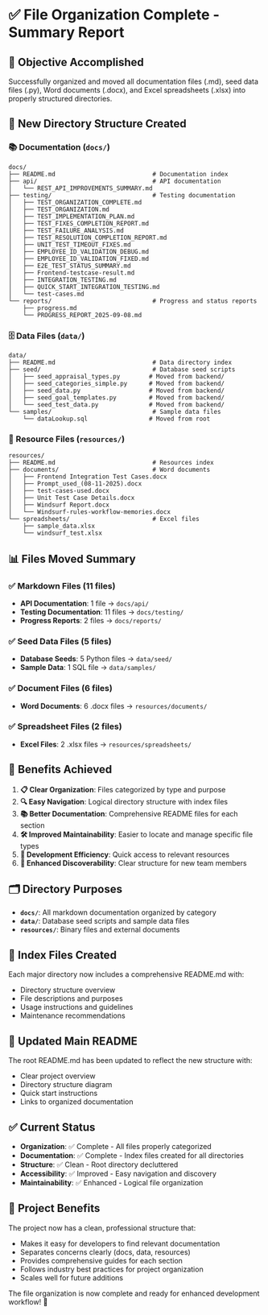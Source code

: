 # ✅ File Organization Complete - Summary Report

## 🎯 Objective Accomplished

Successfully organized and moved all documentation files (.md), seed data files (.py), Word documents (.docx), and Excel spreadsheets (.xlsx) into properly structured directories.

## 📁 New Directory Structure Created

### 📚 Documentation (`docs/`)

```
docs/
├── README.md                           # Documentation index
├── api/                                # API documentation
│   └── REST_API_IMPROVEMENTS_SUMMARY.md
├── testing/                            # Testing documentation
│   ├── TEST_ORGANIZATION_COMPLETE.md
│   ├── TEST_ORGANIZATION.md
│   ├── TEST_IMPLEMENTATION_PLAN.md
│   ├── TEST_FIXES_COMPLETION_REPORT.md
│   ├── TEST_FAILURE_ANALYSIS.md
│   ├── TEST_RESOLUTION_COMPLETION_REPORT.md
│   ├── UNIT_TEST_TIMEOUT_FIXES.md
│   ├── EMPLOYEE_ID_VALIDATION_DEBUG.md
│   ├── EMPLOYEE_ID_VALIDATION_FIXED.md
│   ├── E2E_TEST_STATUS_SUMMARY.md
│   ├── Frontend-testcase-result.md
│   ├── INTEGRATION_TESTING.md
│   ├── QUICK_START_INTEGRATION_TESTING.md
│   └── test-cases.md
└── reports/                            # Progress and status reports
    ├── progress.md
    └── PROGRESS_REPORT_2025-09-08.md
```

### 🗄️ Data Files (`data/`)

```
data/
├── README.md                           # Data directory index
├── seed/                               # Database seed scripts
│   ├── seed_appraisal_types.py        # Moved from backend/
│   ├── seed_categories_simple.py      # Moved from backend/
│   ├── seed_data.py                   # Moved from backend/
│   ├── seed_goal_templates.py         # Moved from backend/
│   └── seed_test_data.py              # Moved from backend/
└── samples/                            # Sample data files
    └── dataLookup.sql                 # Moved from root
```

### 📎 Resource Files (`resources/`)

```
resources/
├── README.md                           # Resources index
├── documents/                          # Word documents
│   ├── Frontend Integration Test Cases.docx
│   ├── Prompt_used_(08-11-2025).docx
│   ├── test-cases-used.docx
│   ├── Unit Test Case Details.docx
│   ├── Windsurf Report.docx
│   └── Windsurf-rules-workflow-memories.docx
└── spreadsheets/                       # Excel files
    ├── sample_data.xlsx
    └── windsurf_test.xlsx
```

## 📊 Files Moved Summary

### ✅ Markdown Files (11 files)

- **API Documentation**: 1 file → `docs/api/`
- **Testing Documentation**: 11 files → `docs/testing/`
- **Progress Reports**: 2 files → `docs/reports/`

### ✅ Seed Data Files (5 files)

- **Database Seeds**: 5 Python files → `data/seed/`
- **Sample Data**: 1 SQL file → `data/samples/`

### ✅ Document Files (6 files)

- **Word Documents**: 6 .docx files → `resources/documents/`

### ✅ Spreadsheet Files (2 files)

- **Excel Files**: 2 .xlsx files → `resources/spreadsheets/`

## 🎯 Benefits Achieved

1. **📋 Clear Organization**: Files categorized by type and purpose
2. **🔍 Easy Navigation**: Logical directory structure with index files
3. **📚 Better Documentation**: Comprehensive README files for each section
4. **🛠️ Improved Maintainability**: Easier to locate and manage specific file types
5. **🚀 Development Efficiency**: Quick access to relevant resources
6. **📖 Enhanced Discoverability**: Clear structure for new team members

## 🗂️ Directory Purposes

- **`docs/`**: All markdown documentation organized by category
- **`data/`**: Database seed scripts and sample data files
- **`resources/`**: Binary files and external documents

## 📝 Index Files Created

Each major directory now includes a comprehensive README.md with:

- Directory structure overview
- File descriptions and purposes
- Usage instructions and guidelines
- Maintenance recommendations

## 🔄 Updated Main README

The root README.md has been updated to reflect the new structure with:

- Clear project overview
- Directory structure diagram
- Quick start instructions
- Links to organized documentation

## ✅ Current Status

- **Organization**: ✅ Complete - All files properly categorized
- **Documentation**: ✅ Complete - Index files created for all directories
- **Structure**: ✅ Clean - Root directory decluttered
- **Accessibility**: ✅ Improved - Easy navigation and discovery
- **Maintainability**: ✅ Enhanced - Logical file organization

## 🎉 Project Benefits

The project now has a clean, professional structure that:

- Makes it easy for developers to find relevant documentation
- Separates concerns clearly (docs, data, resources)
- Provides comprehensive guides for each section
- Follows industry best practices for project organization
- Scales well for future additions

The file organization is now complete and ready for enhanced development workflow! 🚀
